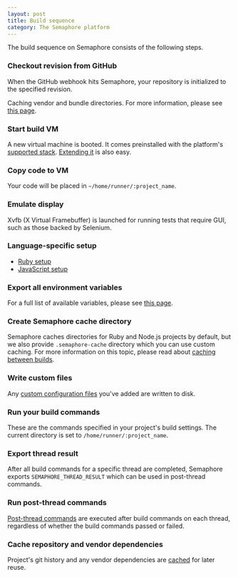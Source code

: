 ```yaml
---
layout: post
title: Build sequence
category: The Semaphore platform
---
```


The build sequence on Semaphore consists of the following steps.

### Checkout revision from GitHub

When the GitHub webhook hits Semaphore, your repository is initialized to the specified revision.

Caching vendor and bundle directories. For more information, please see [this page](docs/caching-between-builds.html).

### Start build VM

A new virtual machine is booted. It comes preinstalled with the platform's [supported stack](/docs/supported-stack.html). [Extending it](/docs/how-to-install-dependency.html) is also easy.

### Copy code to VM

Your code will be placed in `~/home/runner/:project_name`.

### Emulate display

Xvfb (X Virtual Framebuffer) is launched for running tests that require GUI, such as those backed by Selenium.

### Language-specific setup

- [Ruby setup](/docs/ruby-setup.html)
- [JavaScript setup](/docs/javascript-setup.html)

### Export all environment variables

For a full list of available variables, please see [this page](/docs/available-environment-variables.html).

### Create Semaphore cache directory

Semaphore caches directories for Ruby and Node.js projects by default, but we also provide `.semaphore-cache` directory which you can use custom caching. For more information on this topic, please read about [caching between builds](/docs/caching-between-builds.html).

### Write custom files

Any [custom configuration files](/docs/adding-custom-configuration-files.html) you've added are written to disk.

### Run your build commands

These are the commands specified in your project's build settings. The current directory is set to `/home/runner/:project_name`.

### Export thread result

After all build commands for a specific thread are completed, Semaphore exports `SEMAPHORE_THREAD_RESULT` which can be used in post-thread commands.

### Run post-thread commands

[Post-thread commands](/docs/using-post-thread-commands.html) are executed after build commands on each thread, regardless of whether the build commands passed or failed.

### Cache repository and vendor dependencies

Project's git history and any vendor dependencies are [cached](/docs/caching-between-builds.html) for later reuse.
